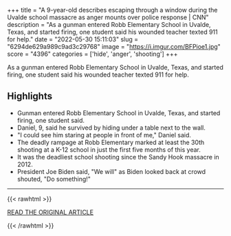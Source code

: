 +++
title = "A 9-year-old describes escaping through a window during the Uvalde school massacre as anger mounts over police response | CNN"
description = "As a gunman entered Robb Elementary School in Uvalde, Texas, and started firing, one student said his wounded teacher texted 911 for help."
date = "2022-05-30 15:11:03"
slug = "6294de629a989c9ad3c29768"
image = "https://i.imgur.com/BFPioe1.jpg"
score = "4396"
categories = ['hide', 'anger', 'shooting']
+++

As a gunman entered Robb Elementary School in Uvalde, Texas, and started firing, one student said his wounded teacher texted 911 for help.

## Highlights

- Gunman entered Robb Elementary School in Uvalde, Texas, and started firing, one student said.
- Daniel, 9, said he survived by hiding under a table next to the wall.
- "I could see him staring at people in front of me," Daniel said.
- The deadly rampage at Robb Elementary marked at least the 30th shooting at a K-12 school in just the first five months of this year.
- It was the deadliest school shooting since the Sandy Hook massacre in 2012.
- President Joe Biden said, "We will" as Biden looked back at crowd shouted, "Do something!"

---

{{< rawhtml >}}
  <p class="article-category">
    <a target="_blank" href="https://www.cnn.com/2022/05/30/us/uvalde-texas-elementary-school-shooting-monday/index.html">READ THE ORIGINAL ARTICLE</a>
  </p>
{{< /rawhtml >}}
